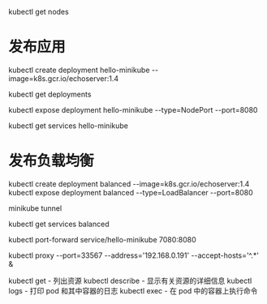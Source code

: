 kubectl get nodes

# 发布应用
kubectl create deployment hello-minikube --image=k8s.gcr.io/echoserver:1.4

kubectl get deployments

kubectl expose deployment hello-minikube --type=NodePort --port=8080

kubectl get services hello-minikube

# 发布负载均衡
kubectl create deployment balanced --image=k8s.gcr.io/echoserver:1.4  
kubectl expose deployment balanced --type=LoadBalancer --port=8080

minikube tunnel

kubectl get services balanced

kubectl port-forward service/hello-minikube 7080:8080

kubectl proxy --port=33567 --address='192.168.0.191' --accept-hosts='^.*' &


kubectl get - 列出资源
kubectl describe - 显示有关资源的详细信息
kubectl logs - 打印 pod 和其中容器的日志
kubectl exec - 在 pod 中的容器上执行命令